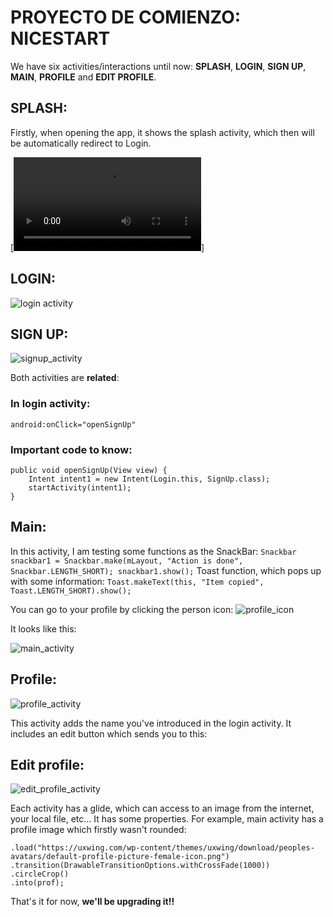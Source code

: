 # PROYECTO DE COMIENZO: NICESTART

We have six activities/interactions until now: **SPLASH**, **LOGIN**,  **SIGN UP**, **MAIN**, **PROFILE** and **EDIT PROFILE**. 

## SPLASH: 
Firstly, when opening the app, it shows the splash activity, 
which then will be automatically redirect to Login.

[![splash_activity](videos/splash.mp4)]

## LOGIN: 
![login activity](img/login.png)

## SIGN UP: 
![signup_activity](img/sign_up.png)

Both activities are **related**: 

### In login activity: 
    android:onClick="openSignUp"
### Important code to know: 
    public void openSignUp(View view) {
        Intent intent1 = new Intent(Login.this, SignUp.class);
        startActivity(intent1);
    }

## Main: 
In this activity, I am testing some functions as the SnackBar:
    `Snackbar snackbar1 = Snackbar.make(mLayout, "Action is done", Snackbar.LENGTH_SHORT);
    snackbar1.show();`
Toast function, which pops up with some information:
    `Toast.makeText(this, "Item copied", Toast.LENGTH_SHORT).show();`

You can go to your profile by clicking the person icon: 
![profile_icon](drawable/profile_icon)

It looks like this: 

![main_activity](img/main.png)
## Profile: 
![profile_activity](img/profile.png)

This activity adds the name you've introduced in the login activity. 
It includes an edit button which sends you to this: 

## Edit profile: 
![edit_profile_activity](img/edit_profile.png)


Each activity has a glide, which can access to an image from the internet, your local file, etc... 
It has some properties. For example, main activity has a profile image which firstly wasn't rounded:

    .load("https://uxwing.com/wp-content/themes/uxwing/download/peoples-avatars/default-profile-picture-female-icon.png")
    .transition(DrawableTransitionOptions.withCrossFade(1000))
    .circleCrop()
    .into(prof);

That's it for now, **we'll be upgrading it!!**
